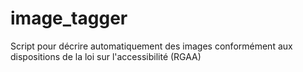# image_tagger
Script pour décrire automatiquement des images conformément aux dispositions de la loi sur l'accessibilité (RGAA)
